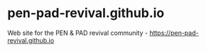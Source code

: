 # pen-pad-revival.github.io
Web site for the PEN &amp; PAD revival community - https://pen-pad-revival.github.io
